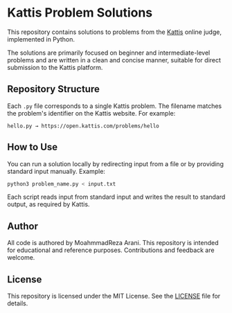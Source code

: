 # Kattis Problem Solutions

This repository contains solutions to problems from the [Kattis](https://open.kattis.com/) online judge, implemented in Python.

The solutions are primarily focused on beginner and intermediate-level problems and are written in a clean and concise manner, suitable for direct submission to the Kattis platform.

## Repository Structure

Each `.py` file corresponds to a single Kattis problem. The filename matches the problem's identifier on the Kattis website. For example:

```
hello.py → https://open.kattis.com/problems/hello
```

## How to Use

You can run a solution locally by redirecting input from a file or by providing standard input manually. Example:

```bash
python3 problem_name.py < input.txt
```

Each script reads input from standard input and writes the result to standard output, as required by Kattis.

## Author

All code is authored by MoahmmadReza Arani. This repository is intended for educational and reference purposes. Contributions and feedback are welcome.

## License

This repository is licensed under the MIT License. See the [LICENSE](LICENSE) file for details.
